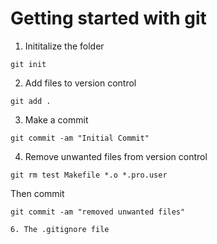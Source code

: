 # Getting started with git

1. Inititalize the folder

```
git init
```

2. Add files to version control

```
git add .
```

3. Make a commit

```
git commit -am "Initial Commit"
```

4. Remove unwanted files from version control

```
git rm test Makefile *.o *.pro.user
```

Then commit

```
git commit -am "removed unwanted files"

6. The .gitignore file
